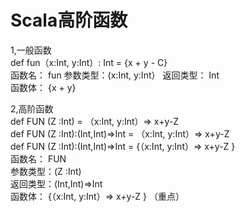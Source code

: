 # Scala高阶函数


1,一般函数  
def fun（x:Int, y:Int）: Int = {x + y - C}  
函数名：  fun 
参数类型：(x:Int, y:Int） 
返回类型： Int  
函数体：  {x + y} 
        
2,高阶函数  
def FUN (Z :Int) = （x:Int, y:Int）=> x+y-Z             
def FUN (Z :Int):(Int,Int)=>Int  = （x:Int, y:Int）=> x+y-Z             
def FUN (Z :Int):(Int,Int)=>Int  =  {（x:Int, y:Int）=> x+y-Z }                 
函数名：  FUN   
参数类型：(Z :Int)  
返回类型：(Int,Int)=>Int  
函数体：  {（x:Int, y:Int）=> x+y-Z }  （重点） 
